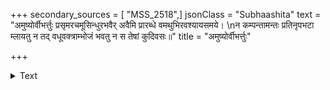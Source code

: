 +++
secondary_sources = [ "MSS_2518",]
jsonClass = "Subhaashita"
text = "अमुष्योर्वीभर्त्तुः प्रसृमरचमूसिन्धुरभवैर् अवैमि प्रारब्धे वमथुभिरवश्यायसमये।  \nन कम्पन्तामन्तः प्रतिनृपभटा म्लायतु न तद् वधूवक्त्राम्भोजं भवतु न स तेषां कुदिवसः॥"
title = "अमुष्योर्वीभर्त्तुः"

+++

<details><summary>Text</summary>

अमुष्योर्वीभर्त्तुः प्रसृमरचमूसिन्धुरभवैर् अवैमि प्रारब्धे वमथुभिरवश्यायसमये।  
न कम्पन्तामन्तः प्रतिनृपभटा म्लायतु न तद् वधूवक्त्राम्भोजं भवतु न स तेषां कुदिवसः॥
</details>
